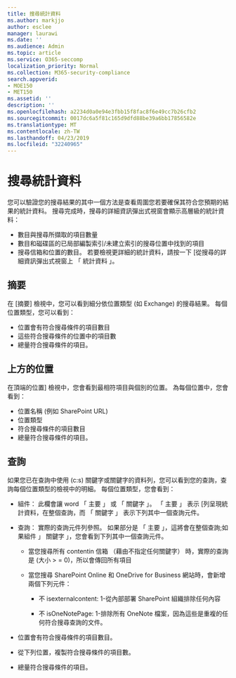```yaml
---
title: 搜尋統計資料
ms.author: markjjo
author: esclee
manager: laurawi
ms.date: ''
ms.audience: Admin
ms.topic: article
ms.service: O365-seccomp
localization_priority: Normal
ms.collection: M365-security-compliance
search.appverid:
- MOE150
- MET150
ms.assetid: ''
description: ''
ms.openlocfilehash: a2234d0a0e94e3fbb15f8fac8f6e49cc7b26cfb2
ms.sourcegitcommit: 0017dc6a5f81c165d9dfd88be39a6bb17856582e
ms.translationtype: MT
ms.contentlocale: zh-TW
ms.lasthandoff: 04/23/2019
ms.locfileid: "32240965"
---
```

# <a name="search-statistics"></a>搜尋統計資料

您可以驗證您的搜尋結果的其中一個方法是查看周圍您若要確保其符合您預期的結果的統計資料。 搜尋完成時，搜尋的詳細資訊彈出式視窗會顯示高層級的統計資料：
- 數目與搜尋所擷取的項目數量
- 數目和磁碟區的已局部編製索引/未建立索引的搜尋位置中找到的項目
- 搜尋信箱和位置的數目。
若要檢視更詳細的統計資料，請按一下 [從搜尋的詳細資訊彈出式視窗上 「 統計資料 」。

## <a name="summary"></a>摘要

在 [摘要] 檢視中，您可以看到細分依位置類型 (如 Exchange) 的搜尋結果。 每個位置類型，您可以看到：
- 位置會有符合搜尋條件的項目數目
- 這些符合搜尋條件的位置中的項目數
- 總量符合搜尋條件的項目。

## <a name="top-locations"></a>上方的位置

在頂端的位置] 檢視中，您會看到最相符項目與個別的位置。 為每個位置中，您會看到：
- 位置名稱 (例如 SharePoint URL)
- 位置類型
- 符合搜尋條件的項目數目
- 總量符合搜尋條件的項目。

## <a name="queries"></a>查詢

如果您已在查詢中使用 (c:s) 關鍵字或關鍵字的資料列，您可以看到您的查詢，查詢每個位置類型的檢視中的明細。 每個位置類型，您會看到：

- 組件： 此欄會讓 word 「 主要 」 或 「 關鍵字 」。 「 主要 」 表示 [列呈現統計資料，在整個查詢，而 「 關鍵字 」 表示下列其中一個查詢元件。

- 查詢： 實際的查詢元件列參照。 如果部分是 「 主要 」，這將會在整個查詢;如果組件 」 關鍵字 」，您會看到下列其中一個查詢元件。
  
  - 當您搜尋所有 contentin 信箱 （藉由不指定任何關鍵字） 時，實際的查詢是 (大小 > = 0)，所以會傳回所有項目
  
  - 當您搜尋 SharePoint Online 和 OneDrive for Business 網站時，會新增兩個下列元件：
    
    - 不 isexternalcontent: 1-從內部部署 SharePoint 組織排除任何內容
    
    - 不 isOneNotePage: 1-排除所有 OneNote 檔案，因為這些是重複的任何符合搜尋查詢的文件。

- 位置會有符合搜尋條件的項目數目。

- 從下列位置，複製符合搜尋條件的項目數。

- 總量符合搜尋條件的項目。
